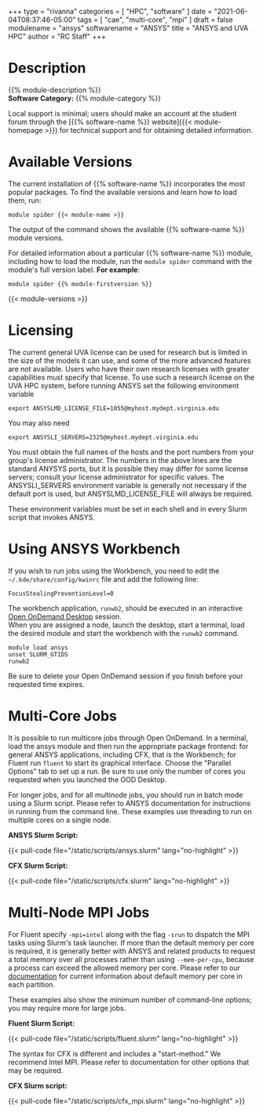 +++
type = "rivanna"
categories = [
  "HPC",
  "software"
]
date = "2021-06-04T08:37:46-05:00"
tags = [
  "cae",
  "multi-core",
  "mpi"
]
draft = false
modulename = "ansys"
softwarename = "ANSYS"
title = "ANSYS and UVA HPC"
author = "RC Staff"
+++

# Description
{{% module-description %}}
<br>
**Software Category:** {{% module-category %}}

Local support is minimal; users should make an account at the student forum through the [{{% software-name %}} website]({{< module-homepage >}}) for technical support and for obtaining detailed information.

# Available Versions
The current installation of {{% software-name %}} incorporates the most popular packages. To find the available versions and learn how to load them, run:

```
module spider {{< module-name >}}
```

The output of the command shows the available {{% software-name %}} module versions.

For detailed information about a particular {{% software-name %}} module, including how to load the module, run the `module spider` command with the module's full version label. __For example__:
```
module spider {{% module-firstversion %}}
```

{{< module-versions >}}
# Licensing
The current general UVA license can be used for research but is limited in the size of the models it can use, and some of the more advanced features are not available.  Users who have their own research licenses with greater capabilities must specify that license.  To use such a research license on the UVA HPC system, before running ANSYS set the following environment variable
```no-highlight
export ANSYSLMD_LICENSE_FILE=1055@myhost.mydept.virginia.edu
```
You may also need
```no-highlight
export ANSYSLI_SERVERS=2325@myhost.mydept.virginia.edu
```
You must obtain the full names of the hosts and the port numbers from your group's license administrator.  The numbers in the above lines are the standard ANYSYS ports, but it is possible they may differ for some license servers; consult your license administrator for specific values. The ANSYSLI_SERVERS environment variable is generally not necessary if the default port is used, but ANSYSLMD_LICENSE_FILE will always be required.

These environment variables must be set in each shell and in every Slurm script that invokes ANSYS.

# Using ANSYS Workbench
If you wish to run jobs using the Workbench, you need to edit the `~/.kde/share/config/kwinrc` file and add the following line:
```
FocusStealingPreventionLevel=0
```

The workbench application, `runwb2`, should be executed in an interactive [Open OnDemand Desktop](/userinfo/hpc/ood/desktop) session.  
When you are assigned a node, launch the desktop, start a terminal, load the desired module and start the workbench with the `runwb2` command.
```
module load ansys
unset SLURM_GTIDS
runwb2
```
Be sure to delete your Open OnDemand session if you finish before your requested time expires.

# Multi-Core Jobs
It is possible to run multicore jobs through Open OnDemand. In a terminal, load the ansys module and then run the appropriate package frontend: for general ANSYS applications, including CFX, that is the Workbench; for Fluent run `fluent` to start its graphical interface.  Choose the "Parallel Options" tab to set up a run.  Be sure to use only the number of cores you requested when you launched the OOD Desktop.

For longer jobs, and for all multinode jobs, you should run in batch mode using  a Slurm script.  Please refer to ANSYS documentation for instructions in running from the command line.  These examples use threading to run on multiple cores on a single node.

**ANSYS Slurm Script:**

{{< pull-code file="/static/scripts/ansys.slurm" lang="no-highlight" >}}

**CFX Slurm Script:**

{{< pull-code file="/static/scripts/cfx.slurm" lang="no-highlight" >}}

# Multi-Node MPI Jobs

For Fluent specify `-mpi=intel` along with the flag `-srun` to dispatch the MPI tasks using Slurm's task launcher. If more than the default memory per core is required, it is generally better with ANSYS and related products to request a total memory over all processes rather than using `--mem-per-cpu`, because a process can exceed the allowed memory per core.  Please refer to our [documentation](/userinfo/hpc/#job-queues) for current information about default memory per core in each partition.

These examples also show the minimum number of command-line options; you may require more for large jobs.

<!--- You must also set up _passwordless ssh_ between nodes as described [here](/userinfo/hpc/logintools/rivanna-ssh). -->

**Fluent Slurm Script:**

{{< pull-code file="/static/scripts/fluent.slurm" lang="no-highlight" >}}

The syntax for CFX is different and includes a "start-method." We recommend Intel MPI. Please refer to documentation for other options that may be required.

**CFX Slurm script:**

{{< pull-code file="/static/scripts/cfx_mpi.slurm" lang="no-highlight" >}}
